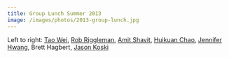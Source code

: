 ```yaml
---
title: Group Lunch Summer 2013
image: /images/photos/2013-group-lunch.jpg
---
```


Left to right: [Tao Wei](/members/tao-wei/), [Rob Riggleman](/members/robert-riggleman/), [Amit Shavit](/members/amit-shavit/), [Huikuan Chao](/members/huikuan-chao/), [Jennifer Hwang](/members/jennifer-hwang/), Brett Hagbert, [Jason Koski](/members/jason-koski/)
